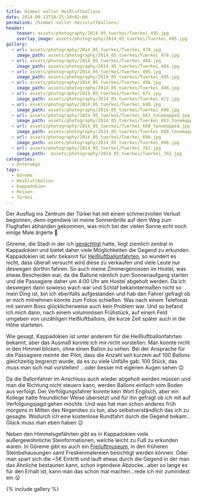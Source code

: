 ```yaml
---
title: Himmel voller Heißluftballons
date: 2014-09-13T18:25:24+02:00
permalink: /himmel-voller-heissluftballons/
header:
    teaser: assets/photography/2014_05_tuerkei/Tuerkei_495.jpg
    overlay_image: assets/photography/2014_05_tuerkei/Tuerkei_495.jpg
gallery:
  - url: assets/photography/2014_05_tuerkei/Tuerkei_478.jpg
    image_path: assets/photography/2014_05_tuerkei/Tuerkei_478.jpg
  - url: assets/photography/2014_05_tuerkei/Tuerkei_484.jpg
    image_path: assets/photography/2014_05_tuerkei/Tuerkei_484.jpg
  - url: assets/photography/2014_05_tuerkei/Tuerkei_495.jpg
    image_path: assets/photography/2014_05_tuerkei/Tuerkei_495.jpg
  - url: assets/photography/2014_05_tuerkei/Tuerkei_498.jpg
    image_path: assets/photography/2014_05_tuerkei/Tuerkei_498.jpg
  - url: assets/photography/2014_05_tuerkei/Tuerkei_672.jpg
    image_path: assets/photography/2014_05_tuerkei/Tuerkei_672.jpg
  - url: assets/photography/2014_05_tuerkei/Tuerkei_690.jpg
    image_path: assets/photography/2014_05_tuerkei/Tuerkei_690.jpg
  - url: assets/photography/2014_05_tuerkei/Tuerkei_683_tonemapped.jpg
    image_path: assets/photography/2014_05_tuerkei/Tuerkei_683_tonemapped.jpg
  - url: assets/photography/2014_05_tuerkei/Tuerkei_688_tonemapped.jpg
    image_path: assets/photography/2014_05_tuerkei/Tuerkei_688_tonemapped.jpg
  - url: assets/photography/2014_05_tuerkei/Tuerkei_696.jpg
    image_path: assets/photography/2014_05_tuerkei/Tuerkei_696.jpg
  - url: assets/photography/2014_05_tuerkei/Tuerkei_762.jpg
    image_path:  assets/photography/2014_05_tuerkei/Tuerkei_762.jpg
categories:
  - Unterwegs
tags:
  - Göreme
  - Heißluftballon
  - Kappadokien
  - Reisen
  - Türkei
---
```

Der Ausflug ins Zentrum der Türkei hat mit einem schmerzvollen Verlust begonnen, 
denn irgendwie ist meine Sonnenbrille auf dem Weg zum Flughafen abhanden gekommen, 
was mich bei der vielen Sonne echt noch einige Male ärgerte 🙁

Göreme, die Stadt in der ich [genächtigt](http://www.nomadcavehotel.com/) hatte, liegt ziemlich zentral in Kappadokien 
und bietet daher viele Möglichkeiten die Gegend zu erkunden. Kappadokien ist sehr bekannt für [Heißluftballonfahrten](http://www.royalballoon.com/), 
so wundert es nicht, dass überall versucht wird diese zu verkaufen und viele Leute nur deswegen dorthin fahren. 
So auch meine Zimmergenossen im Hostel, was etwas Bescheiden war, da die Ballone nämlich zum Sonnenaufgang starten 
und die Passagiere daher um 4:00 Uhr am Hostel abgeholt werden. Da ich deswegen dann sowieso wach war und Schlaf bekanntermaßen nicht so mein Ding ist, 
bin ich ebenfalls aufgestanden und hab den Fahrer gefragt ob er mich mitnehmen könnte zum Fotos schießen. 
Was nach einem Telefonat mit seinem Boss glücklicherweise auch kein Problem war. 
Und so befand ich mich dann, nach einem voluminösen Frühstück, auf einem Feld umgeben von unzähligen Heißluftballons, 
die kurze Zeit später auch in die Höhe starteten.

Wie gesagt, Kappadokien ist unter anderem für die Heißluftballonfahrten bekannt, aber das Ausmaß konnte ich mir nicht vorstellen. 
Man konnte nicht in den Himmel blicken, ohne einen Ballon zu sehen. Bei der Ansprache für die Passagiere meinte der Pilot, 
dass die Anzahl seit kurzem auf 100 Ballons gleichzeitig begrenzt wurde, da es zu viele Unfälle gab. 
100 Stück, das muss man sich mal vorstellen! …oder besser mit eigenen Augen sehen 😉

Da die Ballonfahrer im Anschluss auch wieder abgeholt werden müssen und man die Richtung nicht steuern kann, 
werden Ballons einfach vom Boden aus verfolgt. Der Verfolgungsfahrer konnte kein Wort Englisch, 
aber ein Kollege hatte freundlicher Weise übersetzt und für ihn gefragt ob ich mit auf Verfolgungsjagd gehen möchte. 
Und was hat man schon anderes früh morgens in Mitten des Nirgendwo zu tun, also selbstverständlich das ich zu gesagte. 
Wodurch ich eine kostenlose Rundfahrt durch die Gegend bekam…Glück muss man eben haben 😉

Neben den Himmelsgefährten gibt es in Kappadokien viele außergewöhnliche Steinformationen, welche leicht zu Fuß zu erkunden waren. 
In Göreme gibt es auch ein [Freiluftmuseum](http://www.muze.gov.tr/goreme-en), in den früheren Steinbehausungen samt 
Freskenmalereien besichtigt werden können. Oder man spart sich die ~5€ Eintritt und lauft etwas durch die Gegend in der man das Ähnliche bestaunen kann, 
schon irgendwie Abzocke…aber so lange es für den Erhalt ist, kann man das schon mal machen…rede ich mir zumindest ein 😛

{% include gallery %}